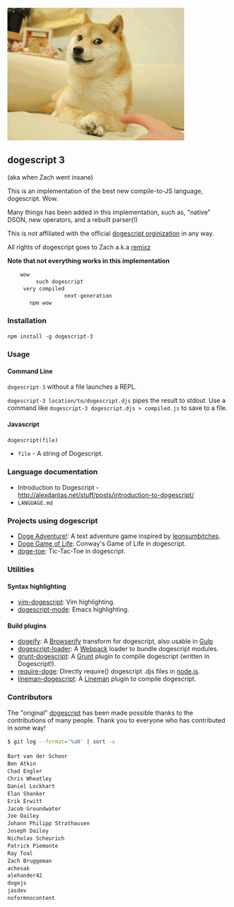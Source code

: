 ![dogescript](doge.gif)

## dogescript 3

(aka when Zach went insane)

This is an implementation of the best new compile-to-JS language, dogescript. Wow.

Many things has been added in this implementation, such as, "native" DSON, new operators, and a rebuilt parser(!)

This is not affiliated with the official [dogescript orginization](https://github.com/dogescript) in any way.

All rights of dogescript goes to Zach a.k.a [remixz](https://github.com/remixz)

**Note that not everything works in this implementation**

```
    wow
         such dogescript
     very compiled
                  next-generation
       npm wow
```


### Installation

`npm install -g dogescript-3`

### Usage

#### Command Line

`dogescript-3` without a file launches a REPL.

`dogescript-3 location/to/dogescript.djs` pipes the result to stdout. Use a command like `dogescript-3 dogescript.djs > compiled.js` to save to a file.

#### Javascript

`dogescript(file)`
* `file` - A string of Dogescript.

### Language documentation

* Introduction to Dogescript - http://alexdantas.net/stuff/posts/introduction-to-dogescript/
* `LANGUAGE.md`

### Projects using dogescript

* [Doge Adventure!](https://github.com/ngscheurich/doge-adventure): A text adventure game inspired by [leonsumbitches](http://dailydoge.tumblr.com/post/21839788086/leonsumbitches-you-have-encountered-a-doge).
* [Doge Game of Life](https://github.com/eerwitt/doge-game-of-life): Conway's Game of Life in dogescript.
* [doge-toe](http://alexdantas.net/games/doge-toe/): Tic-Tac-Toe in dogescript.

### Utilities

#### Syntax highlighting

* [vim-dogescript](https://github.com/valeriangalliat/vim-dogescript): Vim highlighting.
* [dogescript-mode](https://github.com/alexdantas/dogescript-mode): Emacs highlighting.

#### Build plugins

* [dogeify](https://github.com/remixz/dogeify): A [Browserify](http://browserify.org/) transform for dogescript, also usable in [Gulp](https://github.com/gulpjs/gulp)
* [dogescript-loader](https://github.com/Bartvds/dogescript-loader): A [Webpack](https://Webpack.github.io) loader to bundle dogescript modules.
* [grunt-dogescript](https://github.com/Bartvds/grunt-dogescript): A [Grunt](http://gruntjs.com) plugin to compile dogescript (written in Dogescript!).
* [require-doge](https://github.com/Bartvds/require-doge): Directly require() dogescript .djs files in [node.js](http://www.nodejs.org).
* [lineman-dogescript](https://github.com/linemanjs/lineman-dogescript): A [Lineman](http://linemanjs.com/) plugin to compile dogescript.

### Contributors

The "original" [dogescript](https://github.com/dogescript/dogescript) has been made possible thanks to the contributions of many people. Thank you to everyone who has contributed in some way!

```bash
$ git log --format='%aN' | sort -u

Bart van der Schoor
Ben Atkin
Chad Engler
Chris Wheatley
Daniel Lockhart
Elan Shanker
Erik Erwitt
Jacob Groundwater
Joe Dailey
Johann Philipp Strathausen
Joseph Dailey
Nicholas Scheurich
Patrick Piemonte
Ray Toal
Zach Bruggeman
achesak
alehander42
dogejs
jasdev
noformnocontent
```